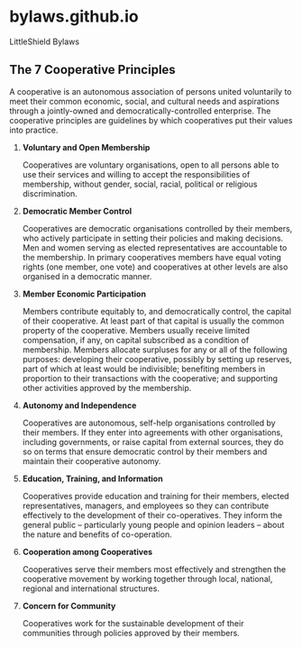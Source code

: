 # bylaws.github.io

LittleShield Bylaws

## The 7 Cooperative Principles

A cooperative is an autonomous association of persons united voluntarily to meet their common economic, social, and cultural needs and aspirations through a jointly-owned and democratically-controlled enterprise. The cooperative principles are guidelines by which cooperatives put their values into practice.

1. **Voluntary and Open Membership**

   Cooperatives are voluntary organisations, open to all persons able to use their services and willing to accept the responsibilities of membership, without gender, social, racial, political or religious discrimination.

2. **Democratic Member Control**

   Cooperatives are democratic organisations controlled by their members, who actively participate in setting their policies and making decisions. Men and women serving as elected representatives are accountable to the membership. In primary cooperatives members have equal voting rights (one member, one vote) and cooperatives at other levels are also organised in a democratic manner.

3. **Member Economic Participation**

   Members contribute equitably to, and democratically control, the capital of their cooperative. At least part of that capital is usually the common property of the cooperative. Members usually receive limited compensation, if any, on capital subscribed as a condition of membership. Members allocate surpluses for any or all of the following purposes: developing their cooperative, possibly by setting up reserves, part of which at least would be indivisible; benefiting members in proportion to their transactions with the cooperative; and supporting other activities approved by the membership.

4. **Autonomy and Independence**

   Cooperatives are autonomous, self-help organisations controlled by their members. If they enter into agreements with other organisations, including governments, or raise capital from external sources, they do so on terms that ensure democratic control by their members and maintain their cooperative autonomy.

5. **Education, Training, and Information**

   Cooperatives provide education and training for their members, elected representatives, managers, and employees so they can contribute effectively to the development of their co-operatives. They inform the general public – particularly young people and opinion leaders – about the nature and benefits of co-operation.
   
6. **Cooperation among Cooperatives**

   Cooperatives serve their members most effectively and strengthen the cooperative movement by working together through local, national, regional and international structures.

7. **Concern for Community**

   Cooperatives work for the sustainable development of their communities through policies approved by their members.

